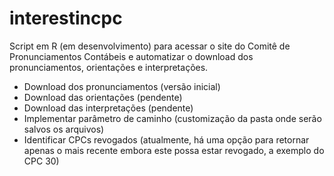 # interestincpc
Script em R (em desenvolvimento) para acessar o site do Comitê de Pronunciamentos Contábeis e automatizar o download dos pronunciamentos, orientações e interpretações.

- Download dos pronunciamentos (versão inicial)
- Download das orientações (pendente)
- Download das interpretações (pendente)
- Implementar parâmetro de caminho (customização da pasta onde serão salvos os arquivos)
- Identificar CPCs revogados (atualmente, há uma opção para retornar apenas o mais recente embora este possa estar revogado, a exemplo do CPC 30)
